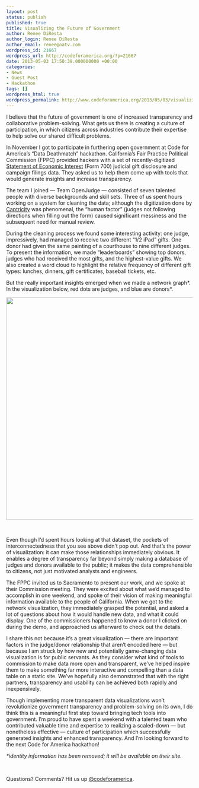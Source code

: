 ```yaml
---
layout: post
status: publish
published: true
title: Visualizing the Future of Government
author: Renee DiResta
author_login: Renee DiResta
author_email: renee@oatv.com
wordpress_id: 21667
wordpress_url: http://codeforamerica.org/?p=21667
date: 2013-05-03 17:50:39.000000000 +00:00
categories:
- News
- Guest Post
- Hackathon
tags: []
wordpress_html: true
wordpress_permalink: http://www.codeforamerica.org/2013/05/03/visualizing-the-future-of-government/
---
```


<p>I believe that the future of government is one of increased transparency and collaborative problem-solving. What gets us there is creating a culture of participation, in which citizens across industries contribute their expertise to help solve our shared difficult problems.</p>
<p>In November I got to participate in furthering open government at Code for America’s “Data Deathmatch” hackathon. California’s Fair Practice Political Commission (FPPC) provided hackers with a set of recently-digitized <a href="http://www.mercurynews.com/breaking-news/ci_22683694/state-political-watchdog-agency-seeks-expand-searchable-online" target="_blank">Statement of Economic Interest</a> (Form 700) judicial gift disclosure and campaign filings data. They asked us to help them come up with tools that would generate insights and increase transparency.</p>
<p>The team I joined — Team OpenJudge — consisted of seven talented people with diverse backgrounds and skill sets. Three of us spent hours working on a system for cleaning the data; although the digitization done by <a href="http://captricity.com/" target="_blank">Captricity</a> was phenomenal, the “human factor” (judges not following directions when filling out the form) caused significant messiness and the subsequent need for manual review.</p>
<p>During the cleaning process we found some interesting activity: one judge, impressively, had managed to receive two different “1/2 iPad” gifts. One donor had given the same painting of a courthouse to nine different judges. To present the information, we made “leaderboards” showing top donors, judges who had received the most gifts, and the highest-value gifts. We also created a word cloud to highlight the relative frequency of different gift types: lunches, dinners, gift certificates, baseball tickets, etc.</p>
<p>But the really important insights emerged when we made a network graph*. In the visualization below, red dots are judges, and blue are donors*.</p>
<p><a href="http://codeforamerica.org/wp-content/uploads/2013/05/Screen-shot-2013-05-03-at-3.40.03-PM.png"><img alt="" class="aligncenter size-full wp-image-21669" src="http://codeforamerica.org/wp-content/uploads/2013/05/Screen-shot-2013-05-03-at-3.40.03-PM.png" title="Screen shot 2013-05-03 at 3.40.03 PM" width="600"/></a></p>
<p> </p>
<p>Even though I’d spent hours looking at that dataset, the pockets of interconnectedness that you see above didn’t pop out. And that’s the power of visualization: it can make those relationships immediately obvious. It enables a degree of transparency far beyond simply making a database of judges and donors available to the public; it makes the data comprehensible to citizens, not just motivated analysts and engineers.</p>
<p>The FPPC invited us to Sacramento to present our work, and we spoke at their Commission meeting. They were excited about what we’d managed to accomplish in one weekend, and spoke of their vision of making meaningful information available to the people of California. When we got to the network visualization, they immediately grasped the potential, and asked a lot of questions about how it would handle new data, and what it could display. One of the commissioners happened to know a donor I clicked on during the demo, and approached us afterward to check out the details.</p>
<p>I share this not because it’s a great visualization — there are important factors in the judge/donor relationship that aren’t encoded here — but because I am struck by how new and potentially game-changing data visualization is for public servants. As they consider what kind of tools to commission to make data more open and transparent, we’ve helped inspire them to make something far more interactive and compelling than a data table on a static site. We’ve hopefully also demonstrated that with the right partners, transparency and usability can be achieved both rapidly and inexpensively.</p>
<p>Though implementing more transparent data visualizations won’t revolutionize government transparency and problem-solving on its own, I do think this is a meaningful first step toward bringing tech tools into government. I’m proud to have spent a weekend with a talented team who contributed valuable time and expertise to realizing a scaled-down — but nonetheless effective — culture of participation which successfully generated insights and enhanced transparency. And I’m looking forward to the next Code for America hackathon!</p>
<p><em>*identity information has been removed; it will be available on their site.</em></p>
<p> </p>
<p>Questions? Comments? Hit us up <a href="http://twitter.com/codeforamerica" target="_blank">@codeforamerica</a>.</p>
